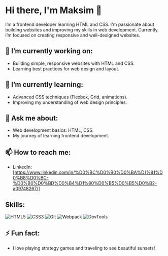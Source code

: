 # Hi there, I'm Maksim 👋

I’m a frontend developer learning HTML and CSS. I'm passionate about building websites and improving my skills in web development. Currently, I’m focused on creating responsive and well-designed websites.

## 🔭 I’m currently working on:
- Building simple, responsive websites with HTML and CSS.
- Learning best practices for web design and layout.

## 🌱 I’m currently learning:
- Advanced CSS techniques (Flexbox, Grid, animations).
- Improving my understanding of web design principles.

## 💬 Ask me about:
- Web development basics: HTML, CSS.
- My journey of learning frontend development.

## 📫 How to reach me:
- LinkedIn: [https://www.linkedin.com/in/%D0%BC%D0%B0%D0%BA%D1%81%D0%B8%D0%BC-%D0%B0%D0%BD%D0%B4%D1%80%D0%B5%D0%B5%D0%B2-a09748267/]

## Skills:
![HTML5](https://img.shields.io/badge/HTML5-E34F26?style=flat-square&logo=html5&logoColor=white)
![CSS3](https://img.shields.io/badge/CSS3-1572B6?style=flat-square&logo=css3&logoColor=white)
![Git](https://img.shields.io/badge/Git-F05032?style=flat-square&logo=git&logoColor=white)
![Webpack](https://img.shields.io/badge/Webpack-8DD6F9?style=flat-square&logo=webpack&logoColor=black)
![DevTools](https://img.shields.io/badge/Chrome_DevTools-4285F4?style=flat-square&logo=googlechrome&logoColor=white)

## ⚡ Fun fact:
- I love playing strategy games and traveling to see beautiful sunsets!

